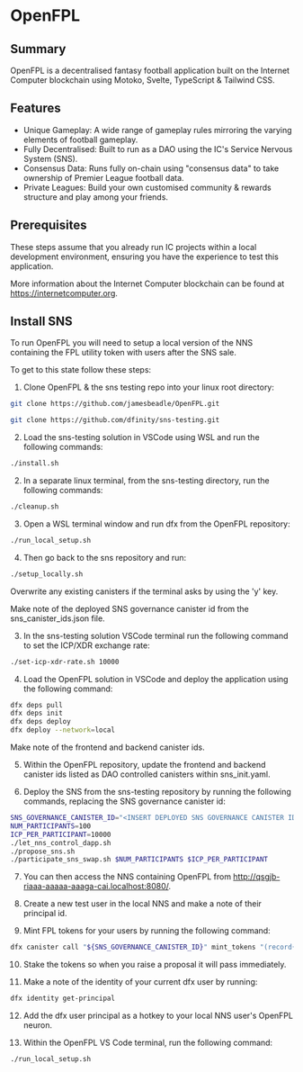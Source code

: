 # OpenFPL

## Summary

OpenFPL is a decentralised fantasy football application built on the Internet Computer blockchain using Motoko, Svelte, TypeScript & Tailwind CSS.

## Features

- Unique Gameplay: A wide range of gameplay rules mirroring the varying elements of football gameplay.
- Fully Decentralised: Built to run as a DAO using the IC's Service Nervous System (SNS).
- Consensus Data: Runs fully on-chain using "consensus data" to take ownership of Premier League football data.
- Private Leagues: Build your own customised community & rewards structure and play among your friends.

## Prerequisites

These steps assume that you already run IC projects within a local development environment, ensuring you have the experience to test this application.

More information about the Internet Computer blockchain can be found at https://internetcomputer.org.

## Install SNS

To run OpenFPL you will need to setup a local version of the NNS containing the FPL utility token with users after the SNS sale.

To get to this state follow these steps:

1. Clone OpenFPL & the sns testing repo into your linux root directory:

```bash
git clone https://github.com/jamesbeadle/OpenFPL.git
```

```bash
git clone https://github.com/dfinity/sns-testing.git
```

2. Load the sns-testing solution in VSCode using WSL and run the following commands:

```bash
./install.sh
```

2. In a separate linux terminal, from the sns-testing directory, run the following commands:

```bash
./cleanup.sh
```

3. Open a WSL terminal window and run dfx from the OpenFPL repository:

```bash
./run_local_setup.sh
```

4. Then go back to the sns repository and run:

```bash
./setup_locally.sh
```

Overwrite any existing canisters if the terminal asks by using the 'y' key.

Make note of the deployed SNS governance canister id from the sns_canister_ids.json file.

3. In the sns-testing solution VSCode terminal run the following command to set the ICP/XDR exchange rate:

```bash
./set-icp-xdr-rate.sh 10000
```

4. Load the OpenFPL solution in VSCode and deploy the application using the following command:

```bash
dfx deps pull
dfx deps init
dfx deps deploy
dfx deploy --network=local
```

Make note of the frontend and backend canister ids.

5. Within the OpenFPL repository, update the frontend and backend canister ids listed as DAO controlled canisters within sns_init.yaml.

6. Deploy the SNS from the sns-testing repository by running the following commands, replacing the SNS governance canister id:

```bash
SNS_GOVERNANCE_CANISTER_ID="<INSERT DEPLOYED SNS GOVERNANCE CANISTER ID>"
NUM_PARTICIPANTS=100
ICP_PER_PARTICIPANT=10000
./let_nns_control_dapp.sh
./propose_sns.sh
./participate_sns_swap.sh $NUM_PARTICIPANTS $ICP_PER_PARTICIPANT
```

7. You can then access the NNS containing OpenFPL from http://qsgjb-riaaa-aaaaa-aaaga-cai.localhost:8080/.

8. Create a new test user in the local NNS and make a note of their principal id.

9. Mint FPL tokens for your users by running the following command:

```bash
dfx canister call "${SNS_GOVERNANCE_CANISTER_ID}" mint_tokens "(record{recipient=opt record{owner=opt principal \"${PRINCIPAL}\"};amount_e8s=opt 1_0000_000_000_000_000:opt nat64})" --network "$NETWORK"
```

10. Stake the tokens so when you raise a proposal it will pass immediately.

11. Make a note of the identity of your current dfx user by running:

```bash
dfx identity get-principal
```

12. Add the dfx user principal as a hotkey to your local NNS user's OpenFPL neuron.

13. Within the OpenFPL VS Code terminal, run the following command:

```bash
./run_local_setup.sh
```
